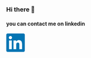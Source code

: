### Hi there 👋
#### you can contact me on linkedin
<a href="https://www.linkedin.com/in/or-saada/" title="video text"><img src="768px-LinkedIn_logo_initials.webp" width="50" height="50"></a>

<!--
**orsaada/orsaada** is a ✨ _special_ ✨ repository because its `README.md` (this file) appears on your GitHub profile.

Here are some ideas to get you started:
aa
- 🔭 I’m currently working on ...
- 🌱 I’m currently learning ...
- 👯 I’m looking to collaborate on ...
- 🤔 I’m looking for help with ...
- 💬 Ask me about ...
- 📫 How to reach me: ...
- 😄 Pronouns: ...
- ⚡ Fun fact: ...

shift+cmd+v  - display readme on vscode

-->
